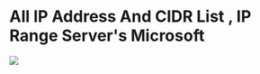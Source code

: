 # All IP Address And CIDR List , IP Range Server's Microsoft

![](https://raw.githubusercontent.com/Pymmdrza/Datacenter_List_DataBase_IP/mainx/Microsoft/logoMicrosoft.png?token=GHSAT0AAAAAABXRNGGKM2GLJZP7TLOGCZPSYYEECUA)
